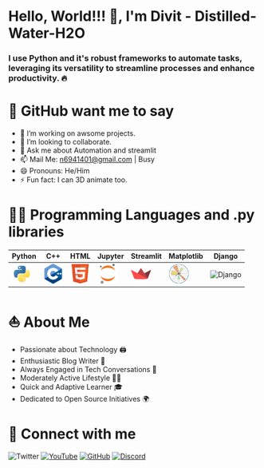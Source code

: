 # Hello, World!!! 👋, I'm Divit  - Distilled-Water-H2O

### I use Python and it's robust frameworks to automate tasks, leveraging its versatility to streamline processes and enhance productivity. 🔥

# 🛂 GitHub want me to say

- 🌳 I’m working on awsome projects.
- 🤝 I’m looking to collaborate.
- 💬 Ask me about Automation and streamlit
- 📫 Mail Me: [n6941401@gmail.com](mailto:n6941401@gmail.com) | Busy
- 😄 Pronouns: He/Him
- ⚡ Fun fact: I can 3D animate too.

# 👩‍💻 Programming Languages and .py libraries

| Python | C++ | HTML | Jupyter | Streamlit | Matplotlib | Django |
| --- | --- | --- | --- | --- | --- | --- |
| <img src="https://raw.githubusercontent.com/devicons/devicon/master/icons/python/python-original.svg" alt="Python" width="40" height="40"> | <img src="https://raw.githubusercontent.com/devicons/devicon/master/icons/cplusplus/cplusplus-original.svg" alt="C++" width="40" height="40"> | <img src="https://raw.githubusercontent.com/devicons/devicon/master/icons/html5/html5-original.svg" alt="HTML5" width="40" height="40"> | <img src="https://raw.githubusercontent.com/devicons/devicon/master/icons/jupyter/jupyter-original.svg" alt="Jupyter Notebook" width="40" height="40"> | <img src="https://raw.githubusercontent.com/devicons/devicon/master/icons/streamlit/streamlit-original.svg" alt="Streamlit" width="40" height="40"> | <img src="https://raw.githubusercontent.com/devicons/devicon/master/icons/matplotlib/matplotlib-original.svg" alt="Matplotlib" width="40" height="40"> | <img src="https://cdn.jsdelivr.net/gh/devicons/devicon/icons/django/django-plain.svg" alt="Django" width="40" height="40"> |

# ⛵ About Me

- Passionate about Technology 🖨️
- Enthusiastic Blog Writer 📝
- Always Engaged in Tech Conversations 💬
- Moderately Active Lifestyle 🏃‍♂️
- Quick and Adaptive Learner 🎓
- Dedicated to Open Source Initiatives 🌍

# 📩 Connect with me

<p align="left>
<a href="https://twitter.com/DWater35128"><img src="https://img.shields.io/badge/Twitter-1DA1F2?style=for-the-badge&logo=twitter&logoColor=white" alt="Twitter"></a>
<a href="https://www.youtube.com/@Distilled-Water-H2O"><img src="https://img.shields.io/badge/YouTube-FF0000?style=for-the-badge&logo=youtube&logoColor=white" alt="YouTube"></a>
<a href="https://github.com/Distilled-Water-H2O"><img src="https://img.shields.io/badge/GitHub-181717?style=for-the-badge&logo=github&logoColor=white" alt="GitHub"></a>
<a href="https://discord.gg/GJ64Kgf7"><img src="https://img.shields.io/badge/Discord-7289DA?style=for-the-badge&logo=discord&logoColor=white" alt="Discord"></a>
</p>

<!---
Distilled-Water-H2O/Distilled-Water-H2O is a ✨ special ✨ repository because its `README.md` (this file) appears on your GitHub profile.
You can click the Preview link to take a look at your changes.
--->
